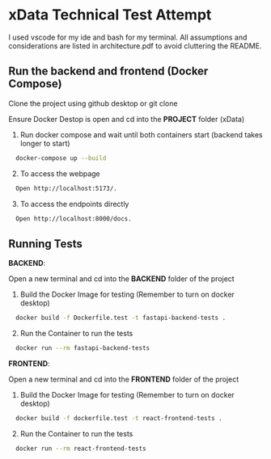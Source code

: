 # xData Technical Test Attempt

I used vscode for my ide and bash for my terminal. All assumptions and considerations are listed in architecture.pdf to avoid cluttering the README.

## Run the backend and frontend (Docker Compose)

Clone the project using github desktop or git clone

Ensure Docker Destop is open and cd into the **PROJECT** folder (xData)

1. Run docker compose and wait until both containers start (backend takes longer to start)

```bash
  docker-compose up --build
```

2. To access the webpage

```bash
  Open http://localhost:5173/.
```

3. To access the endpoints directly

```bash
  Open http://localhost:8000/docs.
```

## Running Tests

**BACKEND**:

Open a new terminal and cd into the **BACKEND** folder of the project

1. Build the Docker Image for testing (Remember to turn on docker desktop)

```bash
  docker build -f Dockerfile.test -t fastapi-backend-tests .
```

2. Run the Container to run the tests

```bash
  docker run --rm fastapi-backend-tests
```

**FRONTEND**:

Open a new terminal and cd into the **FRONTEND** folder of the project

1. Build the Docker Image for testing (Remember to turn on docker desktop)

```bash
  docker build -f dockerfile.test -t react-frontend-tests .
```

2. Run the Container to run the tests

```bash
  docker run --rm react-frontend-tests

```
